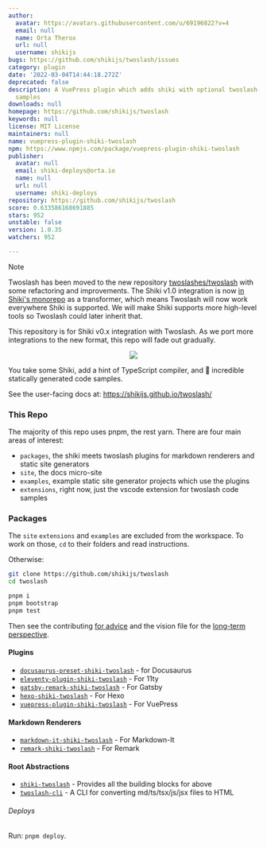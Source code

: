 ```yaml
---
author:
  avatar: https://avatars.githubusercontent.com/u/69196822?v=4
  email: null
  name: Orta Therox
  url: null
  username: shikijs
bugs: https://github.com/shikijs/twoslash/issues
category: plugin
date: '2022-03-04T14:44:18.272Z'
deprecated: false
description: A VuePress plugin which adds shiki with optional twoslash-powered code
  samples
downloads: null
homepage: https://github.com/shikijs/twoslash
keywords: null
license: MIT License
maintainers: null
name: vuepress-plugin-shiki-twoslash
npm: https://www.npmjs.com/package/vuepress-plugin-shiki-twoslash
publisher:
  avatar: null
  email: shiki-deploys@orta.io
  name: null
  url: null
  username: shiki-deploys
repository: https://github.com/shikijs/twoslash
score: 0.633586168691885
stars: 952
unstable: false
version: 1.0.35
watchers: 952

---
```


> [!NOTE]
> Twoslash has been moved to the new repository [twoslashes/twoslash](https://github.com/twoslashes/twoslash) with some refactoring and improvements. The Shiki v1.0 integration is now [in Shiki's monorepo](https://shiki.style/packages/twoslash) as a transformer, which means Twoslash will now work everywhere Shiki is supported. We will make Shiki supports more high-level tools so Twoslash could later inherit that.
>
> This repository is for Shiki v0.x integration with Twoslash. As we port more integrations to the new format, this repo will fade out gradually.


<center><img src="./misc/repo-icon.png" /></center>

You take some Shiki, add a hint of TypeScript compiler, and 🎉 incredible statically generated code samples.

See the user-facing docs at: https://shikijs.github.io/twoslash/

### This Repo

The majority of this repo uses pnpm, the rest yarn. There are four main areas of interest:
 
 - `packages`, the shiki meets twoslash plugins for markdown renderers and static site generators
 - `site`, the docs micro-site
 - `examples`, example static site generator projects which use the plugins
 - `extensions`, right now, just the vscode extension for twoslash code samples
 
### Packages

The `site` `extensions` and `examples` are excluded from the workspace. To work on those, `cd` to their folders and read instructions.

Otherwise:

```sh
git clone https://github.com/shikijs/twoslash
cd twoslash

pnpm i
pnpm bootstrap
pnpm test
```

Then see the contributing [for advice](./CONTRIBUTING.md) and the vision file for the [long-term perspective](./VISION.md).

#### Plugins 

- [`docusaurus-preset-shiki-twoslash`](packages/docusaurus-preset-shiki-twoslash) - for Docusaurus
- [`eleventy-plugin-shiki-twoslash`](packages/eleventy-plugin-shiki-twoslash) - For 11ty
- [`gatsby-remark-shiki-twoslash`](packages/gatsby-remark-shiki-twoslash) - For Gatsby
- [`hexo-shiki-twoslash`](packages/hexo-shiki-twoslash) - For Hexo
- [`vuepress-plugin-shiki-twoslash`](packages/vuepress-plugin-shiki-twoslash) - For VuePress

#### Markdown Renderers

- [`markdown-it-shiki-twoslash`](packages/markdown-it-shiki-twoslash) - For Markdown-It
- [`remark-shiki-twoslash`](packages/remark-shiki-twoslash) - For Remark

#### Root Abstractions

- [`shiki-twoslash`](packages/shiki-twoslash) - Provides all the building blocks for above
- [`twoslash-cli`](packages/twoslash-cli) - A CLI for converting md/ts/tsx/js/jsx files to HTML


###### Deploys

Run: `pnpm deploy`.

